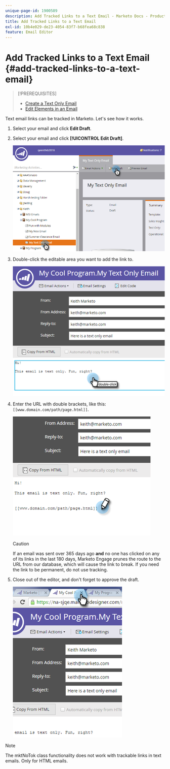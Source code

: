 ```yaml
---
unique-page-id: 1900589
description: Add Tracked Links to a Text Email - Marketo Docs - Product Documentation
title: Add Tracked Links to a Text Email
exl-id: 10b4e029-de23-4054-83f7-b68fea68c838
feature: Email Editor
---
```

# Add Tracked Links to a Text Email {#add-tracked-links-to-a-text-email}

>[!PREREQUISITES]
>
>* [Create a Text Only Email](/help/marketo/product-docs/email-marketing/general/creating-an-email/create-a-text-only-email.md)
>* [Edit Elements in an Email](/help/marketo/product-docs/email-marketing/general/email-editor-2/edit-elements-in-an-email.md)

Text email links can be tracked in Marketo. Let's see how it works.

1. Select your email and click **Edit Draft**.

1. Select your email and click **[!UICONTROL Edit Draft]**.

   ![](assets/one-9.png)

1. Double-click the editable area you want to add the link to.

   ![](assets/two-8.png)

1. Enter the URL with double brackets, like this: `[[www.domain.com/path/page.html]]`.

   ![](assets/three-8.png)

   >[!CAUTION]
   >
   >If an email was sent over 365 days ago **and** no one has clicked on any of its links in the last 180 days, Marketo Engage prunes the route to the URL from our database, which will cause the link to break. If you need the link to be permanent, do not use tracking.

1. Close out of the editor, and don't forget to approve the draft.

   ![](assets/four-6.png)

>[!NOTE]
>
>The mktNoTok class functionality does not work with trackable links in text emails. Only for HTML emails.
